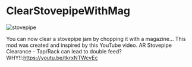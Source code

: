 

# ClearStovepipeWithMag
![stovepipe](https://github.com/CatalpaBow/ClearStovepipeWithMag/assets/14165691/40773198-a9d1-4314-9b85-3e362e3ae99c)

You can now clear a stovepipe jam by chopping it with a magazine... 
This mod was created and inspired by this YouTube video.
AR Stovepipe Clearance - Tap/Rack can lead to double feed? WHY!!:https://youtu.be/tkrxNTWcvEc
